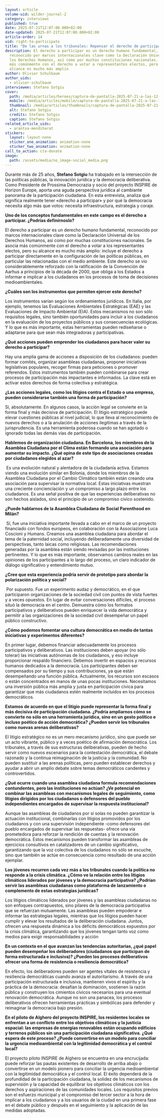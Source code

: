 ```yaml
---
layout: article
volume-uid: wilder-journal-2
category: interviews
published: true
date: 2025-07-21T12:07:00.000+02:00
date-updated: 2025-07-21T12:07:00.000+02:00
article-order: 14
uid: right-to-participate
title: "De las urnas a los tribunales: Repensar el derecho de participación"
description: El derecho a participar es un derecho humano fundamental,
  reconocido por marcos internacionales clave como la Declaración Universal de
  los Derechos Humanos, así como por muchas constituciones nacionales. Se asocia
  más comúnmente con el derecho a votar a representantes electos, pero su
  alcance es mucho más amplio
author: Olivier Schulbaum
author_uids:
  - olivier-schulbaum
interviewee: Stefano Sotgiu
cover:
  path: /media/articles/heroes/captura-de-pantalla-2025-07-21-a-las-12.12.39.png
  mobile: /media/articles/mobile/captura-de-pantalla-2025-07-21-a-las-12.12.39.png
  thumbnail: /media/articles/thumbnails/captura-de-pantalla-2025-07-21-a-las-12.12.39.png
  alt: Stefano Sotgiu
  credits: Stefano Sotgiu
  caption: Stefano Sotgiu
related_article_uids:
  - arantxa-mendiharat
stickers:
  layout: layout-none
  sticker_one_animation: animation-none
  sticker_two_animation: animation-none
call_to_action: cta-donate
image:
  path: /assets/media/no_image-social_media.png
---
```

Durante más de 25 años, **Stefano Sotgiu** ha trabajado en la intersección de las políticas públicas, la innovación jurídica y la democracia deliberativa. Como Presidente de Prossima Democrazia y socio del proyecto INSPIRE de Horizon Europe, aporta una aguda perspectiva jurídica al cambiante panorama de la participación ciudadana. En esta entrevista, analiza qué significa realmente tener «derecho a participar» y por qué la democracia necesita algo más que votos: necesita infraestructura, estrategia y coraje.

**Uno de los conceptos fundamentales en este campo es el derecho a participar. ¿Podrías definírnoslo?** 

El derecho a participar es un derecho humano fundamental, reconocido por marcos internacionales clave como la Declaración Universal de los Derechos Humanos, así como por muchas constituciones nacionales. Se asocia más comúnmente con el derecho a votar a los representantes electos, pero su alcance es mucho más amplio: incluye el derecho a participar directamente en la configuración de las políticas públicas, en particular las relacionadas con el medio ambiente. Este derecho se vio considerablemente reforzado con la ratificación de la Convención de Aarhus a principios de la década de 2000, que obliga a los Estados a informar e implicar a los ciudadanos en los procesos de toma de decisiones medioambientales.

**¿Cuáles son los instrumentos que permiten ejercer este derecho?**  

Los instrumentos varían según los ordenamientos jurídicos. En Italia, por ejemplo, tenemos las Evaluaciones Ambientales Estratégicas (EAE) y las Evaluaciones de Impacto Ambiental (EIA). Estos mecanismos no son sólo requisitos legales, sino también oportunidades para incluir a los ciudadanos en la evaluación de los proyectos públicos y sus consecuencias ecológicas. Y lo que es más importante, estas herramientas pueden rediseñarse o adaptarse para que sean más integradoras y participativas.

**¿Qué acciones pueden emprender los ciudadanos para hacer valer su derecho a participar?** 

Hay una amplia gama de acciones a disposición de los ciudadanos: pueden formar comités, organizar asambleas ciudadanas, proponer iniciativas legislativas populares, recoger firmas para peticiones o promover referendos. Estos instrumentos también pueden combinarse para crear procesos de participación más impactantes e informados. La clave está en activar estos derechos de forma colectiva y estratégica.

**¿Las acciones legales, como los litigios contra el Estado o una empresa, pueden considerarse también una forma de participación?** 

Sí, absolutamente. En algunos casos, la acción legal se convierte en la forma final y más decisiva de participación. El litigio estratégico puede elevar cuestiones públicas al nivel judicial, lo que lleva al reconocimiento de nuevos derechos o a la anulación de acciones ilegítimas a través de la jurisprudencia. Es una herramienta poderosa cuando se han agotado o ignorado todas las demás vías de participación.

**Hablemos de organización ciudadana. En Barcelona, los miembros de la Asamblea Ciudadana por el Clima están formando una asociación para aumentar su impacto. ¿Qué opina de este tipo de asociaciones creadas por ciudadanos elegidos al azar?**

 Es una evolución natural y alentadora de la ciudadanía activa. Estamos viendo una evolución similar en Bolonia, donde los miembros de la Asamblea Ciudadana por el Cambio Climático también están creando una asociación para supervisar la normativa local. Estas iniciativas muestran una creciente concienciación y un compromiso a largo plazo entre los ciudadanos. Es una señal positiva de que las experiencias deliberativas no son hechos aislados, sino el principio de un compromiso cívico sostenido.

**¿Puede hablarnos de la Asamblea Ciudadana de Social Parenthood en Milán?**

 Sí, fue una iniciativa importante llevada a cabo en el marco de un proyecto financiado con fondos europeos, en colaboración con la Associazione Luca Coscioni y Humans. Creamos una asamblea ciudadana para abordar el tema de la paternidad social, incluyendo deliberadamente una diversidad de perspectivas, tanto laicas como religiosas. Las recomendaciones generadas por la asamblea están siendo revisadas por las instituciones pertinentes. Y lo que es más importante, observamos cambios reales en las opiniones de los participantes a lo largo del proceso, un claro indicador de diálogo significativo y entendimiento mutuo.

**¿Cree que esta experiencia podría servir de prototipo para abordar la polarización política y social?**

 Por supuesto. Fue un experimento audaz y democrático, en el que participaron organizaciones de la sociedad civil con puntos de vista fuertes y a veces opuestos. En lugar de evitar conversaciones difíciles, el proceso situó la democracia en el centro. Demuestra cómo los formatos participativos y deliberativos pueden enriquecer la vida democrática y permitir a las organizaciones de la sociedad civil desempeñar un papel público constructivo.

**¿Cómo podemos fomentar una cultura democrática en medio de tantas iniciativas y experimentos diferentes?** 

En primer lugar, debemos financiar adecuadamente los procesos participativos y deliberativos. Las instituciones deben apoyar (no sólo tolerar) las iniciativas autónomas de los ciudadanos, y eso incluye proporcionar respaldo financiero. Debemos invertir en espacios y recursos humanos dedicados a la democracia. Los participantes deben ser compensados por su tiempo y sus contribuciones, ya que están desempeñando una función pública. Actualmente, los recursos son escasos o están concentrados en manos de unas pocas instituciones. Necesitamos una inversión pública más amplia y justa en participación cívica para garantizar que más ciudadanos estén realmente incluidos en los procesos democráticos.

**Estamos de acuerdo en que el litigio puede representar la forma final y más decisiva de participación ciudadana. ¿Podría ampliarnos cómo se convierte no sólo en una herramienta jurídica, sino en un gesto político e incluso poético de acción democrática? ¿Pueden servir los tribunales como nuevas arenas deliberativas?**

El litigio estratégico no es un mero mecanismo jurídico, sino que puede ser un acto vibrante, público y a veces poético de afirmación democrática. Los tribunales, a través de sus estructuras deliberativas, pueden de hecho servir como nuevos escenarios para la contestación democrática, el debate razonado y la continua reimaginación de la justicia y la comunidad. No pueden sustituir a las arenas políticas, pero pueden establecer derechos y ayudar a abrir un amplio debate sobre temas democráticos candentes y controvertidos.

**¿Qué ocurre cuando una asamblea ciudadana formula recomendaciones contundentes, pero las instituciones no actúan? ¿Ve potencial en combinar las asambleas con mecanismos legales de seguimiento, como litigios dirigidos por los ciudadanos o defensores del pueblo independientes encargados de supervisar la respuesta institucional?**

Aunque las asambleas de ciudadanos por sí solas no pueden garantizar la actuación institucional, combinarlas con litigios promovidos por los ciudadanos y con una supervisión independiente -como defensores del pueblo encargados de supervisar las respuestas- ofrece una vía prometedora para reforzar la rendición de cuentas y la renovación democrática. Estos mecanismos pueden transformar las asambleas de ejercicios consultivos en catalizadores de un cambio significativo, garantizando que la voz colectiva de los ciudadanos no sólo se escuche, sino que también se actúe en consecuencia como resultado de una acción ejemplar.

**Los jóvenes recurren cada vez más a los tribunales cuando la política no responde a la crisis climática. ¿Cómo ve la relación entre los litigios climáticos liderados por jóvenes y la democracia participativa? ¿Podrían servir las asambleas ciudadanas como plataforma de lanzamiento o complemento de estas estrategias jurídicas?**

Los litigios climáticos liderados por jóvenes y las asambleas ciudadanas no son enfoques contrapuestos, sino pilares de la democracia participativa que se refuerzan mutuamente. Las asambleas pueden empoderar e informar las estrategias legales, mientras que los litigios pueden hacer cumplir y elevar los resultados de la deliberación ciudadana. Juntos, ofrecen una respuesta dinámica a los déficits democráticos expuestos por la crisis climática, garantizando que los jóvenes tengan tanto voz como medios para exigir responsabilidades y acción

**En un contexto en el que avanzan las tendencias autoritarias, ¿qué papel pueden desempeñar los deliberadores (ciudadanos que participan de forma estructurada e inclusiva)? ¿Pueden los procesos deliberativos ofrecer una forma de resistencia o resiliencia democrática?**

En efecto, los deliberadores pueden ser agentes vitales de resistencia y resiliencia democráticas cuando avanza el autoritarismo. A través de una participación estructurada e inclusiva, mantienen vivos el espíritu y la práctica de la democracia: desafían la dominación, sostienen la razón pública y construyen los cimientos cívicos necesarios para una eventual renovación democrática. Aunque no son una panacea, los procesos deliberativos ofrecen herramientas prácticas y simbólicas para defender y reimaginar la democracia bajo presión.

**En el piloto de Alghero del proyecto INSPIRE, los residentes locales se enfrentan a un conflicto entre los objetivos climáticos y la justicia espacial: las empresas de energías renovables están ocupando edificios y terrenos públicos sin una participación ciudadana significativa. ¿Qué espera de este proceso? ¿Puede convertirse en un modelo para conciliar la urgencia medioambiental con la legitimidad democrática y el control local?**

El proyecto piloto INSPIRE de Alghero se encuentra en una encrucijada: puede reforzar las pautas existentes de desarrollo de arriba abajo o convertirse en un modelo pionero para conciliar la urgencia medioambiental con la legitimidad democrática y el control local. El éxito dependerá de la profundidad de la participación ciudadana, la solidez de los mecanismos de supervisión y la capacidad de equilibrar los objetivos climáticos con los derechos y aspiraciones de las comunidades locales. Los requisitos previos son el esfuerzo municipal y el compromiso del tercer sector a la hora de implicar a los ciudadanos y a los usuarios de la ciudad en una primera fase en el debate público y después en el seguimiento y la aplicación de las medidas adoptadas.
